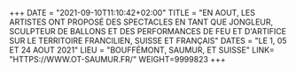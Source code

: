 +++
DATE = "2021-09-10T11:10:42+02:00"
TITLE = "EN AOUT, LES ARTISTES ONT PROPOSÉ DES SPECTACLES EN TANT QUE JONGLEUR, SCULPTEUR DE BALLONS ET DES PERFORMANCES DE FEU ET D'ARTIFICE SUR LE TERRITOIRE FRANCILIEN, SUISSE ET FRANÇAIS"
DATES = "LE 1, 05 ET 24 AOUT 2021"
LIEU = "BOUFFÉMONT, SAUMUR, ET SUISSE"
LINK= "HTTPS://WWW.OT-SAUMUR.FR/"
WEIGHT=9999823
+++


